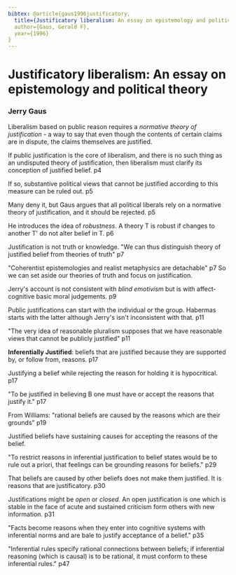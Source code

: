 ```yaml
---
bibtex: @article{gaus1996justificatory,
  title={Justificatory liberalism: An essay on epistemology and political theory},
  author={Gaus, Gerald F},
  year={1996}
}
---
```


# Justificatory liberalism: An essay on epistemology and political theory

### Jerry Gaus

Liberalism based on public reason requires a _normative theory of justification_ - a way to say that even though the contents of certain claims are in dispute, the claims themselves are justified.

If public justification is the core of liberalism, and there is no such thing as an undisputed theory of justification, then liberalism must clarify its conception of justified belief. p4

If so, substantive political views that cannot be justified according to this measure can be ruled out. p5

Many deny it, but Gaus argues that all political liberals rely on a normative theory of justification, and it should be rejected. p5

He introduces the idea of _robustness_.  A theory T is robust if changes to another T' do not alter belief in T. p6

Justification is not truth or knowledge. "We can thus distinguish theory of justified belief from theories of truth" p7

"Coherentist epistemologies and realist metaphysics are detachable" p7  So we can set aside our theories of truth and focus on justification.

Jerry's account is not consistent with _blind emotivism_ but is with affect-cognitive basic moral judgements. p9

Public justifications can start with the individual or the group. Habermas starts with the latter although Jerry's isn't inconsistent with that. p11

"The very idea of reasonable pluralism supposes that we have reasonable views that cannot be publicly justified" p11

**Inferentially Justified**: beliefs that are justified because they are supported by, or follow from, reasons. p17

Justifying a belief while rejecting the reason for holding it is hypocritical. p17

"To be justified in believing B one must have or accept the reasons that justify it." p17

From Williams: "rational beliefs are caused by the reasons which are their grounds" p19

Justified beliefs have sustaining causes for accepting the reasons of the belief.

"To restrict reasons in inferential justification to belief states would be to rule out a priori, that feelings can be grounding reasons for beliefs." p29

That beliefs are caused by other beliefs does not make them justified. It is reasons that are justificatory. p30

Justifications might be _open_ or _closed_.  An open justification is one which is stable in the face of acute and sustained criticism form others with new information. p31

"Facts become reasons when they enter into cognitive systems with inferential norms and are bale to justify acceptance of a belief." p35

"Inferential rules specify rational connections between beliefs; if inferential reasoning (which is causal) is to be rational, it must conform to these inferential rules." p47